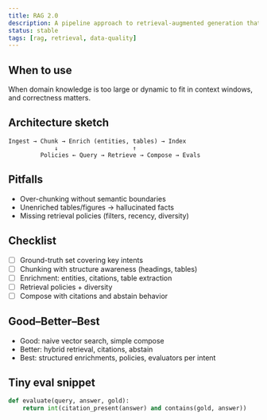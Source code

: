 ```yaml
---
title: RAG 2.0
description: A pipeline approach to retrieval-augmented generation that emphasizes data quality, retrieval policies, and evals.
status: stable
tags: [rag, retrieval, data-quality]
---
```


## When to use
When domain knowledge is too large or dynamic to fit in context windows, and correctness matters.

## Architecture sketch
```
Ingest → Chunk → Enrich (entities, tables) → Index
             ↓                     ↑
         Policies ← Query → Retrieve → Compose → Evals
```

## Pitfalls
- Over-chunking without semantic boundaries
- Unenriched tables/figures → hallucinated facts
- Missing retrieval policies (filters, recency, diversity)

## Checklist
- [ ] Ground-truth set covering key intents
- [ ] Chunking with structure awareness (headings, tables)
- [ ] Enrichment: entities, citations, table extraction
- [ ] Retrieval policies + diversity
- [ ] Compose with citations and abstain behavior

## Good–Better–Best
- Good: naive vector search, simple compose
- Better: hybrid retrieval, citations, abstain
- Best: structured enrichments, policies, evaluators per intent

## Tiny eval snippet
```python
def evaluate(query, answer, gold):
    return int(citation_present(answer) and contains(gold, answer))
```

